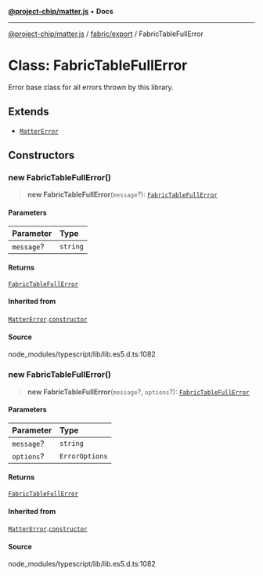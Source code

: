 [**@project-chip/matter.js**](../../../README.md) • **Docs**

***

[@project-chip/matter.js](../../../modules.md) / [fabric/export](../README.md) / FabricTableFullError

# Class: FabricTableFullError

Error base class for all errors thrown by this library.

## Extends

- [`MatterError`](../../../common/export/classes/MatterError.md)

## Constructors

### new FabricTableFullError()

> **new FabricTableFullError**(`message`?): [`FabricTableFullError`](FabricTableFullError.md)

#### Parameters

| Parameter | Type |
| :------ | :------ |
| `message`? | `string` |

#### Returns

[`FabricTableFullError`](FabricTableFullError.md)

#### Inherited from

[`MatterError`](../../../common/export/classes/MatterError.md).[`constructor`](../../../common/export/classes/MatterError.md#constructors)

#### Source

node\_modules/typescript/lib/lib.es5.d.ts:1082

### new FabricTableFullError()

> **new FabricTableFullError**(`message`?, `options`?): [`FabricTableFullError`](FabricTableFullError.md)

#### Parameters

| Parameter | Type |
| :------ | :------ |
| `message`? | `string` |
| `options`? | `ErrorOptions` |

#### Returns

[`FabricTableFullError`](FabricTableFullError.md)

#### Inherited from

[`MatterError`](../../../common/export/classes/MatterError.md).[`constructor`](../../../common/export/classes/MatterError.md#constructors)

#### Source

node\_modules/typescript/lib/lib.es5.d.ts:1082
